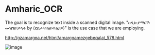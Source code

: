 # Amharic_OCR

The goal is to recognize text inside a scanned digital image. "ዐዲስ፡ያማርኛ፡መዝገበ፡ቃላት by (ደስታ፡ተክለ፡ወልድ።)" is the use case that we are employing.

http://gzamargna.net/html/amargnamezgebeqalat_578.html

![image](https://user-images.githubusercontent.com/17700070/179474182-21f49a63-9842-4769-bddd-f658e8b31cab.png)
